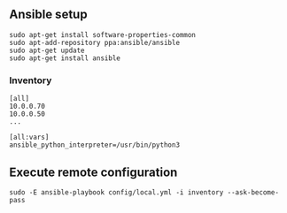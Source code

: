 ## Ansible setup
```
sudo apt-get install software-properties-common
sudo apt-add-repository ppa:ansible/ansible
sudo apt-get update
sudo apt-get install ansible
```

### Inventory
```
[all]
10.0.0.70
10.0.0.50
...

[all:vars]
ansible_python_interpreter=/usr/bin/python3
```

## Execute remote configuration
```
sudo -E ansible-playbook config/local.yml -i inventory --ask-become-pass
```